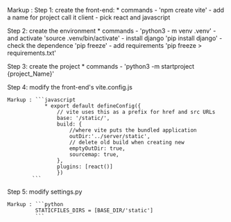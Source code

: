 Markup : Step 1: create the front-end:
        * commands
            - 'npm create vite'
                - add a name for project call it client
                - pick react and javascript
                
Step 2: create the environment
        * commands
            - 'python3 - m venv .venv'
            - and activate 'source .venv/bin/activate'
            - install django 'pip install django'
            - check the dependence 'pip freeze'
            - add requirements 'pip freeze > requirements.txt'

Step 3: create the project
        * commands
            - 'python3 -m startproject {project_Name}'

Step 4: modify the front-end's vite.config.js
    

    Markup : ```javascript
                * export default defineConfig({
                    // vite uses this as a prefix for href and src URLs
                    base: '/static/',
                    build: {
                        //where vite puts the bundled application
                        outDir:'../server/static',
                        // delete old build when creating new
                        emptyOutDir: true,
                        sourcemap: true,
                    },
                    plugins: [react()]
                    })
            ```

Step 5: modify settings.py
    
    Markup : ```python
             STATICFILES_DIRS = [BASE_DIR/'static']
             ```